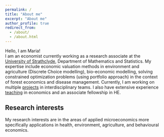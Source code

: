 ```yaml
---
permalink: /
title: "About me"
excerpt: "About me"
author_profile: true
redirect_from: 
  - /about/
  - /about.html
---
```


Hello, I am Maria!
<br>
I am an economist currently working as a research associate at the [University of Strathclyde](https://www.strath.ac.uk/staff/rodriguesmariamiss/), Department of Mathematics and Statistics. My expertise include economic valuation methods in environment and agriculture (Discrete Choice modelling), bio-economic modelling, solving constrained optimization problems (using portfolio approach) in the context of forest economics and disease management. Currently, I am working on multiple [projects](https://mariasuerod.github.io/portfolio/) in interdisciplinary teams. I also have extensive experience [teaching](https://mariasuerod.github.io/teaching/) in economics and an associate fellowship in HE.
<br>

## Research interests

My research interests are in the areas of applied microeconomics more specifically applications in health, environment, agriculture, and behavioural economics.
